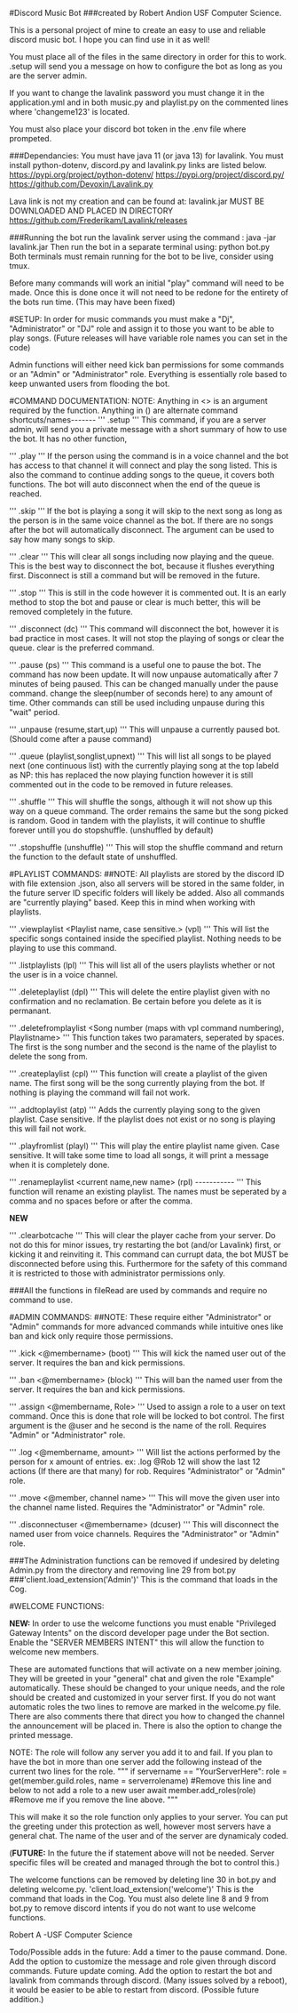 #Discord Music Bot 
###created by Robert Andion USF Computer Science.

This is a personal project of mine to create an easy to use and reliable discord music bot.
I hope you can find use in it as well!

You must place all of the files in the same directory in order for this to work.
.setup will send you a message on how to configure the bot as long as you are the server admin.

If you want to change the lavalink password you must change it in the application.yml
and in both music.py and playlist.py on the commented lines where 'changeme123' is located.

You must also place your discord bot token in the .env file where prompeted.

###Dependancies:
You must have java 11 (or java 13) for lavalink.
You must install python-dotenv, discord.py and lavalink.py links are listed below.
https://pypi.org/project/python-dotenv/
https://pypi.org/project/discord.py/
https://github.com/Devoxin/Lavalink.py

Lava link is not my creation and can be found at:
lavalink.jar MUST BE DOWNLOADED AND PLACED IN DIRECTORY
https://github.com/Frederikam/Lavalink/releases

###Running the bot
run the lavalink server using the command : java -jar lavalink.jar
Then run the bot in a separate terminal using: python bot.py
Both terminals must remain running for the bot to be live, consider using tmux.

Before many commands will work an initial "play" command will need to be made. Once this is done once
it will not need to be redone for the entirety of the bots run time. (This may have been fixed)


#SETUP:
In order for music commands you must make a "Dj", "Administrator" or "DJ" role
and assign it to those you want to be able to play songs. 
(Future releases will have variable role names you can set in the code)

Admin functions will either need kick ban permissions for some commands or an "Admin" or "Administrator"
role. Everything is essentially role based to keep unwanted users from flooding the bot.

#COMMAND DOCUMENTATION:
NOTE: Anything in <> is an argument required by the function. Anything in () are alternate command shortcuts/names-------
'''
.setup
'''
This command, if you are a server admin, will send you a private message with a short summary of how to use the bot.
It has no other function,

'''
.play <SONG-NAME>
'''
If the person using the command is in a voice channel and the bot has access to that channel it will connect and play the song listed.
This is also the command to continue adding songs to the queue, it covers both functions. The bot will auto disconnect
when the end of the queue is reached.

'''
.skip <OPTIONAL amount>
'''
If the bot is playing a song it will skip to the next song as long as the person is in the same
voice channel as the bot. If there are no songs after the bot will automatically disconnect. 
The argument can be used to say how many songs to skip.

'''
.clear
'''
This will clear all songs including now playing and the queue. This is the best way to disconnect the bot,
because it flushes everything first. Disconnect is still a command but will be removed in the future.

'''
.stop
'''
This is still in the code however it is commented out. It is an early method to stop the bot and pause
or clear is much better, this will be removed completely in the future.

'''
.disconnect (dc)
'''
This command will disconnect the bot, however it is bad practice in most cases.
It will not stop the playing of songs or clear the queue. clear is the preferred command.

'''
.pause (ps)
'''
This command is a useful one to pause the bot. The command has now been update.
It will now unpause automatically after 7 minutes of being paused. This can be changed
manually under the pause command. change the sleep(number of seconds here) to any amount of time.
Other commands can still be used including unpause during this "wait" period.

'''
.unpause (resume,start,up)
'''
This will unpause a currently paused bot. (Should come after a pause command)

'''
.queue (playlist,songlist,upnext)
'''
This will list all songs to be played next (one continuous list) with the currently playing
song at the top labeld as NP: this has replaced the now playing function however it is 
still commented out in the code to be removed in future releases.

'''
.shuffle
'''
This will shuffle the songs, although it will not show up this way on a queue command.
The order remains the same but the song picked is random. Good in tandem with the playlists,
it will continue to shuffle forever untill you do stopshuffle. (unshuffled by default) 

'''
.stopshuffle (unshuffle)
'''
This will stop the shuffle command and return the function to the default state of unshuffled.

#PLAYLIST COMMANDS:
##NOTE: 
All playlists are stored by the discord ID with file extension .json, also all servers will be stored in the same folder, 
in the future server ID specific folders will likely be added. Also all 
commands are "currently playing" based. Keep this in mind when working with playlists.
 
'''
.viewplaylist <Playlist name, case sensitive.> (vpl)
'''
This will list the specific songs contained inside the specified playlist.
Nothing needs to be playing to use this command.

'''
.listplaylists (lpl)
'''
This will list all of the users playlists whether or not the user is in a voice channel.

'''
.deleteplaylist <Playlist name> (dpl)
'''
This will delete the entire playlist given with no confirmation and no reclamation.
Be certain before you delete as it is permanant.

'''
.deletefromplaylist <Song number (maps with vpl command numbering), Playlistname>
'''
This function takes two paramaters, seperated by spaces. The first is the song number and
the second is the name of the playlist to delete the song from.

'''
.createplaylist <Playlist name> (cpl)
'''
This function will create a playlist of the given name. The first song will be the song currently playing
from the bot. If nothing is playing the command will fail not work.

'''
.addtoplaylist <Playlist name> (atp)
'''
Adds the currently playing song to the given playlist. Case sensitive.
If the playlist does not exist or no song is playing this will fail not work.

'''
.playfromlist <Playlist name> (playl)
'''
This will play the entire playlist name given. Case sensitive. It will take some time to load all songs,
it will print a message when it is completely done.

'''
.renameplaylist <current name,new name> (rpl) -----------
'''
This function will rename an existing playlist. The names must be seperated by a comma
and no spaces before or after the comma. 

**NEW**

'''
.clearbotcache
'''
This will clear the player cache from your server. Do not do this for minor issues, try restarting the bot (and/or Lavalink) first,
or kicking it and reinviting it. This command can currupt data, the bot MUST be disconnected before using this.
Furthermore for the safety of this command it is restricted to those with administrator permissions only.

###All the functions in fileRead are used by commands and require no command to use. 

#ADMIN COMMANDS:
##NOTE: 
These require either "Administrator" or "Admin" commands for more advanced commands while intuitive
ones like ban and kick only require those permissions.

'''
.kick <@membername> (boot)
'''
This will kick the named user out of the server.
It requires the ban and kick permissions.

'''
.ban <@membername> (block)
'''
This will ban the named user from the server.
It requires the ban and kick permissions.

'''
.assign <@membername, Role>
'''
Used to assign a role to a user on text command. Once this is done that role will be locked to bot control.
The first argument is the @user and he second is the name of the roll. Requires "Admin" or "Administrator" role.

'''
.log <@membername, amount>
'''
Will list the actions performed by the person for x amount of entries. ex: .log @Rob 12 
will show the last 12 actions (If there are that many) for rob. Requires "Administrator" or "Admin" role.

'''
.move <@member, channel name>
'''
This will move the given user into the channel name listed. Requires the "Administrator" or "Admin" role.

'''
.disconnectuser <@membername> (dcuser)
'''
This will disconnect the named user from voice channels. Requires the "Administrator" or "Admin" role.

###The Administration functions can be removed if undesired by deleting Admin.py from the directory and removing line 29 from bot.py 
###'client.load_extension('Admin')' This is the command that loads in the Cog.


#WELCOME FUNCTIONS:

**NEW:** In order to use the welcome functions you must enable "Privileged Gateway Intents" on the discord developer page under the Bot section. Enable the
"SERVER MEMBERS INTENT" this will allow the function to welcome new members.

These are automated functions that will activate on a new member joining. They will be greeted in your "general" chat
and given the role "Example" automatically. These should be changed to your unique needs, and the role should be created and customized in your server first.
If you do not want automatic roles the two lines to remove are marked in the welcome.py file. There are also comments there that 
direct you how to changed the channel the announcement will be placed in. There is also the option to change the printed message.

NOTE: The role will follow any server you add it to and fail. If you plan to have the bot in more than one server add the following instead
of the current two lines for the role.
"""
if servername == "YourServerHere":
            role = get(member.guild.roles, name = serverrolename) #Remove this line and below to not add a role to a new user
            await member.add_roles(role)                          #Remove me if you remove the line above.
"""

This will make it so the role function only applies to your server. You can put the greeting under this protection as well,
however most servers have a general chat. The name of the user and of the server are dynamicaly coded.

(**FUTURE:** In the future the if statement above will not be needed. Server specific files will be created and managed through the bot to control this.)

The welcome functions can be removed by deleting line 30 in bot.py and deleting welcome.py.
'client.load_extension('welcome')' This is the command that loads in the Cog.
You must also delete line 8 and 9 from bot.py to remove discord intents if you do not want to use welcome functions.


Robert A -USF Computer Science

Todo/Possible adds in the future:
Add a timer to the pause command. Done.
Add the option to customize the message and role given through discord commands. Future update coming.
Add the option to restart the bot and lavalink from commands through discord. (Many issues solved by a reboot),
it would be easier to be able to restart from discord. (Possible future addition.)
